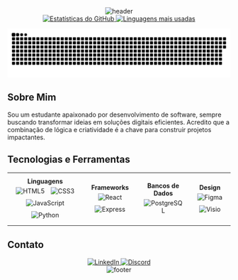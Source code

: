 <div align="center">
  <img src="https://capsule-render.vercel.app/api?type=waving&color=0:1e90ff,100:00bfff&height=150&section=header&text=Bem-vindo(a)!&fontSize=50&fontColor=ffffff" alt="header" />
</div>

<div align="center">
  <a href="https://github.com/T-TheV">
    <img src="https://github-readme-stats.vercel.app/api?username=T-TheV&show_icons=true&theme=tokyonight" alt="Estatísticas do GitHub" height="180em" />
  </a>
  <a href="https://github.com/T-TheV">
    <img src="https://github-readme-stats.vercel.app/api/top-langs/?username=T-TheV&layout=compact&theme=tokyonight" alt="Linguagens mais usadas" height="180em" />
  </a>
</div>

<div align="center">
 <picture>
  <source
    media="(prefers-color-scheme: dark)"
    srcset="https://github.com/T-TheV/T-TheV/blob/output/github-contribution-grid-snake.svg"
  />

  <img
    alt="snake animation"
    src="https://github.com/T-TheV/T-TheV/blob/11c075cb5e15fa07f70e83a7beaf0f78b4a56795/docker/github-contribution-grid-snake-dark.svg"
  />
</picture>
</div>

## Sobre Mim

Sou um estudante apaixonado por desenvolvimento de software, sempre buscando transformar ideias em soluções digitais eficientes. Acredito que a combinação de lógica e criatividade é a chave para construir projetos impactantes.

## Tecnologias e Ferramentas

<div align="center">
 <table align="center" style="margin-bottom: 30px;">
  <tr>
    <!-- Linguagens -->
    <td align="center" style="padding: 10px;">
      <strong>Linguagens</strong><br>
      <img src="https://cdn.jsdelivr.net/gh/devicons/devicon/icons/html5/html5-original-wordmark.svg" alt="HTML5" width="50" style="margin: 5px;" />
      <img src="https://cdn.jsdelivr.net/gh/devicons/devicon/icons/css3/css3-original-wordmark.svg" alt="CSS3" width="50" style="margin: 5px;" />
      <img src="https://cdn.jsdelivr.net/gh/devicons/devicon/icons/javascript/javascript-original.svg" alt="JavaScript" width="50" style="margin: 5px;" />
      <img src="https://cdn.jsdelivr.net/gh/devicons/devicon/icons/python/python-original-wordmark.svg" alt="Python" width="50" style="margin: 5px;" />
    </td>
    <!-- Frameworks & Bibliotecas -->
    <td align="center" style="padding: 10px;">
      <strong>Frameworks</strong><br>
      <img src="https://cdn.jsdelivr.net/gh/devicons/devicon/icons/react/react-original-wordmark.svg" alt="React" width="50" style="margin: 5px;" />
      <img src="https://cdn.jsdelivr.net/gh/devicons/devicon/icons/express/express-original-wordmark.svg" alt="Express" width="50" style="margin: 5px;" />
      <!--<img src="https://cdn.jsdelivr.net/gh/devicons/devicon/icons/bootstrap/bootstrap-original.svg" alt="Bootstrap" width="50" style="margin: 5px;" />-->
    </td>
    <!-- Bancos de Dados -->
    <td align="center" style="padding: 10px;">
      <strong>Bancos de Dados</strong><br>
      <!--<img src="https://cdn.jsdelivr.net/gh/devicons/devicon/icons/mysql/mysql-original-wordmark.svg" alt="MySQL" width="50" style="margin: 5px;" />-->
      <img src="https://cdn.jsdelivr.net/gh/devicons/devicon/icons/postgresql/postgresql-original-wordmark.svg" alt="PostgreSQL" width="50" style="margin: 5px;" />
      <!--<img src="https://cdn.jsdelivr.net/gh/devicons/devicon/icons/mongodb/mongodb-original-wordmark.svg" alt="MongoDB" width="50" style="margin: 5px;" />-->
    </td>
    <!-- Design & Prototipação -->
    <td align="center" style="padding: 10px;">
      <strong>Design</strong><br>
      <img src="https://cdn.jsdelivr.net/gh/devicons/devicon/icons/figma/figma-original.svg" alt="Figma" width="50" style="margin: 5px;" />
      <img src="https://upload.wikimedia.org/wikipedia/commons/6/64/Microsoft_Office_Visio_%282019%29.svg" alt="Visio" width="50" style="margin: 5px;" />
    </td>
  </tr>
</table>
</div>

## Contato

<div align="center">
  <a href="https://www.linkedin.com/in/david-jardim/">
    <img src="https://img.shields.io/badge/LinkedIn-0077B5?style=for-the-badge&logo=linkedin&logoColor=white" alt="LinkedIn" />
  </a>
  <a href="https://discordapp.com/users/othev">
    <img src="https://img.shields.io/badge/Discord-7289DA?style=for-the-badge&logo=discord&logoColor=white" alt="Discord" />
  </a>
</div>

<div align="center">
  <img src="https://capsule-render.vercel.app/api?type=waving&color=0:00bfff,100:1e90ff&height=150&section=footer" alt="footer" />
</div>
